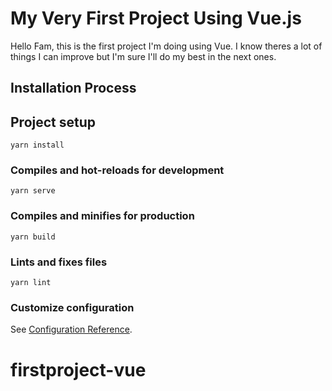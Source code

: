 # My Very First Project Using Vue.js

Hello Fam, this is the first project I'm doing using Vue. I know theres a lot of things I can improve but I'm sure I'll do my best in the next ones.




## Installation Process
## Project setup
```
yarn install
```

### Compiles and hot-reloads for development
```
yarn serve
```

### Compiles and minifies for production
```
yarn build
```

### Lints and fixes files
```
yarn lint
```

### Customize configuration
See [Configuration Reference](https://cli.vuejs.org/config/).
# firstproject-vue
